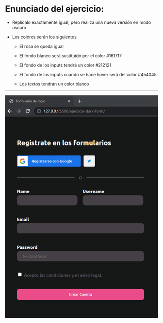 # Enunciado del ejercicio:

- Replícalo exactamente igual, pero realiza una nueva versión en modo oscuro

- Los colores serán los siguientes

    - El rosa se queda igual

    - El fondo blanco será sustituido por el color #161717

    - El fondo de los inputs tendrá un color #212121

    - El fondo de los inputs cuando se hace hover será del color #454045

    - Los textos tendrán un color blanco

___

![sreenshot](https://github.com/hroddev/htmlCss/blob/master/ejercicio-dark-form/dark-form.png)
